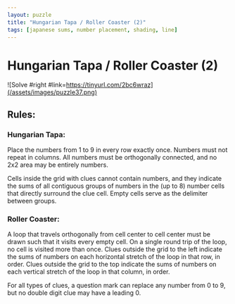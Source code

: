 ```yaml
---
layout: puzzle
title: "Hungarian Tapa / Roller Coaster (2)"
tags: [japanese sums, number placement, shading, line]
---
```


# Hungarian Tapa / Roller Coaster (2)

![Solve #right #link=https://tinyurl.com/2bc6wraz](/assets/images/puzzle37.png)

## Rules:

### Hungarian Tapa:

Place the numbers from 1 to 9 in every row exactly once. Numbers must not repeat in columns. All numbers must be orthogonally connected, and no 2x2 area may be entirely numbers.

Cells inside the grid with clues cannot contain numbers, and they indicate the sums of all contiguous groups of numbers in the (up to 8) number cells that directly surround the clue cell. Empty cells serve as the delimiter between groups.

### Roller Coaster:

A loop that travels orthogonally from cell center to cell center must be drawn such that it visits every empty cell. On a single round trip of the loop, no cell is visited more than once. Clues outside the grid to the left indicate the sums of numbers on each horizontal stretch of the loop in that row, in order. Clues outside the grid to the top indicate the sums of numbers on each vertical stretch of the loop in that column, in order.

For all types of clues, a question mark can replace any number from 0 to 9, but no double digit clue may have a leading 0. 
